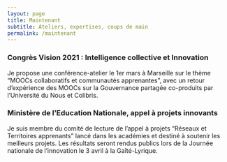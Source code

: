 ```yaml
---
layout: page
title: Maintenant
subtitle: Ateliers, expertises, coups de main
permalink: /maintenant
---
```


### Congrès Vision 2021 : Intelligence collective et Innovation

Je propose une conférence-atelier le 1er mars à Marseille sur le thème “MOOCs collaboratifs et communautés apprenantes”, avec un retour d’expérience des MOOCs sur la Gouvernance partagée co-produits par l’Université du Nous et Colibris.

### Ministère de l’Education Nationale, appel à projets innovants

Je suis membre du  comité de lecture de l’appel à projets “Réseaux et Territoires apprenants” lancé dans les académies et destiné à soutenir les meilleurs projets. Les résultats seront rendus publics lors de la Journée nationale de l’innovation le 3 avril à la Gaîté-Lyrique.

